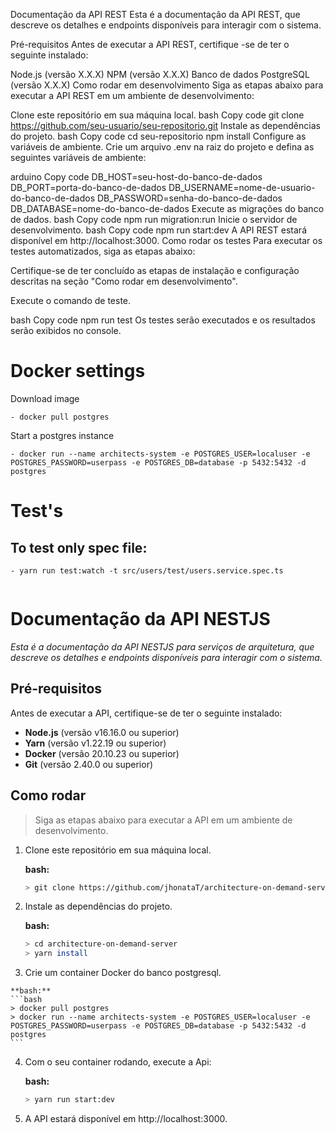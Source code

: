 Documentação da API REST
Esta é a documentação da API REST, que descreve os detalhes e endpoints disponíveis para interagir com o sistema.

Pré-requisitos
Antes de executar a API REST, certifique    -se de ter o seguinte instalado:

Node.js (versão X.X.X)
NPM (versão X.X.X)
Banco de dados PostgreSQL (versão X.X.X)
Como rodar em desenvolvimento
Siga as etapas abaixo para executar a API REST em um ambiente de desenvolvimento:

Clone este repositório em sua máquina local.
bash
Copy code
git clone https://github.com/seu-usuario/seu-repositorio.git
Instale as dependências do projeto.
bash
Copy code
cd seu-repositorio
npm install
Configure as variáveis de ambiente.
Crie um arquivo .env na raiz do projeto e defina as seguintes variáveis de ambiente:

arduino
Copy code
DB_HOST=seu-host-do-banco-de-dados
DB_PORT=porta-do-banco-de-dados
DB_USERNAME=nome-de-usuario-do-banco-de-dados
DB_PASSWORD=senha-do-banco-de-dados
DB_DATABASE=nome-do-banco-de-dados
Execute as migrações do banco de dados.
bash
Copy code
npm run migration:run
Inicie o servidor de desenvolvimento.
bash
Copy code
npm run start:dev
A API REST estará disponível em http://localhost:3000.
Como rodar os testes
Para executar os testes automatizados, siga as etapas abaixo:

Certifique-se de ter concluído as etapas de instalação e configuração descritas na seção "Como rodar em desenvolvimento".

Execute o comando de teste.

bash
Copy code
npm run test
Os testes serão executados e os resultados serão exibidos no console.








# Docker settings

Download image
```
- docker pull postgres
```

Start a postgres instance
``` 
- docker run --name architects-system -e POSTGRES_USER=localuser -e POSTGRES_PASSWORD=userpass -e POSTGRES_DB=database -p 5432:5432 -d postgres
``` 

# Test's
## To test only spec file:

```
- yarn run test:watch -t src/users/test/users.service.spec.ts


```

# Documentação da API NESTJS

*Esta é a documentação da API NESTJS para serviços de arquitetura, que descreve os detalhes e endpoints disponíveis para interagir com o sistema.*


## Pré-requisitos

Antes de executar a API, certifique-se de ter o seguinte instalado:

 - **Node.js** (versão v16.16.0 ou superior)
 - **Yarn** (versão v1.22.19 ou superior)
 - **Docker** (versão 20.10.23 ou superior)
 -  **Git** (versão 2.40.0 ou superior)

## Como rodar

> Siga as etapas abaixo para executar a API em um ambiente de desenvolvimento.

 1. Clone este repositório em sua máquina local.
	
    **bash:**
	```bash
    > git clone https://github.com/jhonataT/architecture-on-demand-server.git
    ``` 
2.  Instale as dependências do projeto.

    **bash:**
    ```bash
    > cd architecture-on-demand-server
    > yarn install
    ``` 
        
 3.  Crie um container Docker do banco postgresql.

    **bash:**
    ```bash
    > docker pull postgres
    > docker run --name architects-system -e POSTGRES_USER=localuser -e POSTGRES_PASSWORD=userpass -e POSTGRES_DB=database -p 5432:5432 -d postgres
    ```

4.  Com o seu container rodando, execute a Api:

    **bash:**
    ```bash
    > yarn run start:dev
    ```

5.  A API estará disponível em http://localhost:3000.